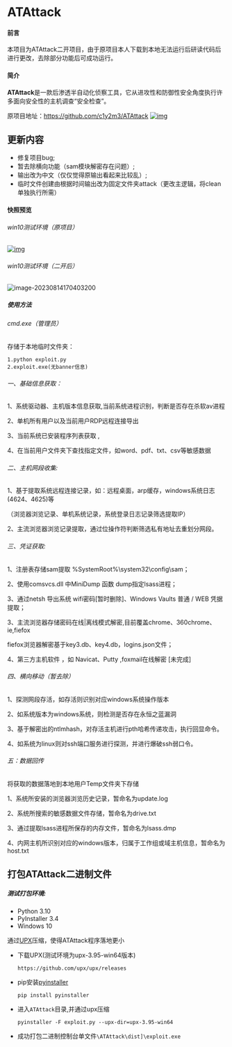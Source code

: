 # ATAttack
#### 前言

 本项目为ATAttack二开项目，由于原项目本人下载到本地无法运行后研读代码后进行更改，去除部分功能后可成功运行。

#### 简介

**ATAttack**是一款后渗透半自动化侦察工具，它从进攻性和防御性安全角度执行许多面向安全性的主机调查“安全检查”。

原项目地址：https://github.com/c1y2m3/ATAttack [![img](http://raw.githubusercontent.com/c1y2m3/ATAttack/master/doc/snapshot.jpg)](http://raw.githubusercontent.com/c1y2m3/ATAttack/master/doc/snapshot.jpg)

## 更新内容

- 修复项目bug;
- 暂去除横向功能（sam模块解密存在问题）;
- 输出改为中文（仅仅觉得原输出看起来比较乱）;
- 临时文件创建由根据时间输出改为固定文件夹attack（更改主逻辑，将clean单独执行所需）

#### 快照预览

###### win10测试环境（原项目）

[![img](https://camo.githubusercontent.com/80f2c960058da70efdb1b45c62acc8ffe424a3dba3526ba200ed57db7784952d/68747470733a2f2f7777772e79756e7a68696a69612e636f6d2f6d6963726f626c6f672f66696c657376722f356462653464363262353463386431396235353739663535)](https://camo.githubusercontent.com/80f2c960058da70efdb1b45c62acc8ffe424a3dba3526ba200ed57db7784952d/68747470733a2f2f7777772e79756e7a68696a69612e636f6d2f6d6963726f626c6f672f66696c657376722f356462653464363262353463386431396235353739663535)

###### win10测试环境（二开后）

![image-20230814170403200](C:\Users\1inc50\Desktop\useful\git\ATAttack\doc\attack.png)



##### 使用方法

###### cmd.exe（管理员）

存储于本地临时文件夹：

```
1.python exploit.py
2.exploit.exe(无banner信息)
```

###### 一、基础信息获取：

1、系统驱动器、主机版本信息获取,当前系统进程识别，判断是否存在杀软av进程

2、单机所有用户以及当前用户RDP远程连接导出

3、当前系统已安装程序列表获取 ,

4、在当前用户文件夹下查找指定文件，如word、pdf、txt、csv等敏感数据

###### 二、主机网段收集:

1、基于提取系统远程连接记录，如：远程桌面，arp缓存，windows系统日志(4624、4625)等

（浏览器浏览记录、单机系统记录，系统登录日志记录筛选提取IP）

2、主流浏览器浏览记录提取，通过位操作符判断筛选私有地址去重划分网段。

###### 三、凭证获取:

1、注册表存储sam提取 %SystemRoot%\system32\config\sam；

2、使用comsvcs.dll 中MiniDump 函数 dump指定lsass进程；

3、通过netsh 导出系统 wifi密码[暂时删除]、Windows Vaults 普通 / WEB 凭据提取；

3、主流浏览器存储密码在线|离线模式解密,目前覆盖chrome、360chrome、ie,fiefox

fiefox浏览器解密基于key3.db、key4.db，logins.json文件；

4、第三方主机软件 ，如 Navicat、Putty ,foxmail在线解密 [未完成]

###### 四、横向移动（暂去除）

1、探测网段存活，如存活则识别对应windows系统操作版本

2、如系统版本为windows系统，则检测是否存在永恒之蓝漏洞

3、基于解密出的ntlmhash，对存活主机进行pth哈希传递攻击，执行回显命令。

4、如系统为linux则对ssh端口服务进行探测，并进行爆破ssh弱口令。

###### 五：数据回传

将获取的数据落地到本地用户Temp文件夹下存储

1、系统所安装的浏览器浏览历史记录，暂命名为update.log

2、系统所搜索的敏感数据文件存储，暂命名为drive.txt

3、通过提取lsass进程所保存的内存文件，暂命名为lsass.dmp

4、内网主机所识别对应的windows版本，归属于工作组或域主机信息，暂命名为host.txt

## 打包ATAttack二进制文件

##### 测试打包环境:

- Python 3.10
- PyInstaller 3.4
- Windows 10

通过[UPX](https://upx.github.io/)压缩，使得ATAttack程序落地更小

- 下载UPX(测试环境为upx-3.95-win64版本)

  `https://github.com/upx/upx/releases`

- pip安装[pyinstaller](https://www.pyinstaller.org/)

  `pip install pyinstaller`

- 进入`ATAttack`目录,并通过upx压缩

  `pyinstaller -F exploit.py --upx-dir=upx-3.95-win64`

- 成功打包二进制控制台单文件`\ATAttack\dist]\exploit.exe`
